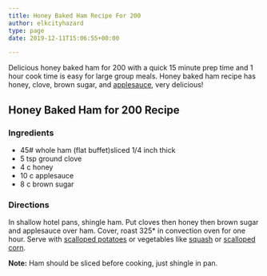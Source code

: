```yaml
---
title: Honey Baked Ham Recipe For 200
author: elkcityhazard
type: page
date: 2019-12-11T15:06:55+00:00

---
```

Delicious honey baked ham for 200 with a quick 15 minute prep time and 1 hour cook time is easy for large group meals. Honey baked ham recipe has honey, clove, brown sugar, and <a href="/wordpress/recipes-for-special-occasions-and-events/michigan-apple-sauce/" rel="noopener noreferrer" target="_blank">applesauce</a>, very delicious!

## Honey Baked Ham for 200 Recipe

### Ingredients

  * 45# whole ham (flat buffet)sliced 1/4 inch thick
  * 5 tsp ground clove
  * 4 c honey
  * 10 c applesauce
  * 8 c brown sugar

### Directions

In shallow hotel pans, shingle ham. Put cloves then honey then brown sugar and applesauce over ham. Cover, roast 325* in convection oven for one hour. Serve with <a href="/wordpress/chef-franks-seasoning-recipes/creamy-scalloped-potatoes/" rel="noopener noreferrer" target="_blank">scalloped potatoes</a> or vegetables like <a href="/wordpress/recipes-for-special-occasions-and-events/stuffed-acorn-squash-recipe/" rel="noopener noreferrer" target="_blank">squash</a> or <a href="/wordpress/recipes-for-special-occasions-and-events/scalloped-corn-recipe/" rel="noopener noreferrer" target="_blank">scalloped corn</a>.

**Note:** Ham should be sliced before cooking, just shingle in pan.